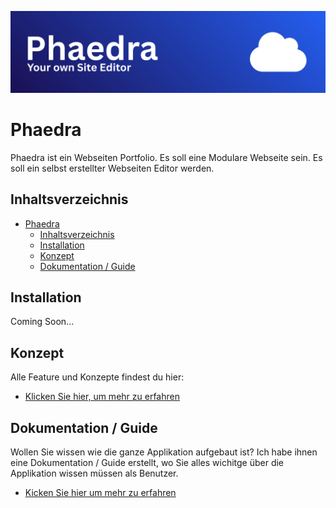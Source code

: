 ![Phaedra Banner](/concept/media/Phaedra_Banner.png)

# Phaedra
Phaedra ist ein Webseiten Portfolio. Es soll eine Modulare Webseite sein. Es soll ein selbst erstellter Webseiten Editor werden.

## Inhaltsverzeichnis
- [Phaedra](#phaedra)
  - [Inhaltsverzeichnis](#inhaltsverzeichnis)
  - [Installation](#installation)
  - [Konzept](#konzept)
  - [Dokumentation / Guide](#dokumentation--guide)

## Installation
Coming Soon...

## Konzept
Alle Feature und Konzepte findest du hier:
- [Klicken Sie hier, um mehr zu erfahren](/concept/README.md)

## Dokumentation / Guide
Wollen Sie wissen wie die ganze Applikation aufgebaut ist? Ich habe ihnen eine Dokumentation / Guide erstellt, wo Sie alles wichitge über die Applikation wissen müssen als Benutzer.
- [Kicken Sie hier um mehr zu erfahren](/documentation/README.md)